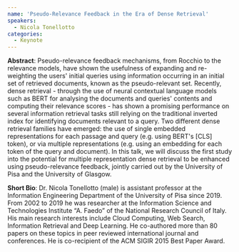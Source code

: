 ```yaml
---
name: 'Pseudo-Relevance Feedback in the Era of Dense Retrieval'
speakers:
  - Nicola Tonellotto
categories:
  - Keynote
---
```


**Abstract**: Pseudo-relevance feedback mechanisms, from Rocchio to the relevance models, have shown the usefulness of expanding and re-weighting the users' initial queries using information occurring in an initial set of retrieved documents, known as the pseudo-relevant set. Recently, dense retrieval - through the use of neural contextual language models such as BERT for analysing the documents and queries' contents and computing their relevance scores - has shown a promising performance on several information retrieval tasks still relying on the traditional inverted index for identifying documents relevant to a query. Two different dense retrieval families have emerged: the use of single embedded representations for each passage and query (e.g. using BERT's [CLS] token), or via multiple representations (e.g. using an embedding for each token of the query and document). 
In this talk, we will discuss the first study into the potential for multiple representation dense retrieval to be enhanced using pseudo-relevance feedback, jointly carried out by the University of Pisa and the University of Glasgow.

**Short Bio**: Dr. Nicola Tonellotto (male) is assistant professor at the Information Engineering Department of the University of Pisa since 2019. From 2002 to 2019 he was researcher at the Information Science and Technologies Institute “A. Faedo” of the National Research Council of Italy. His main research interests include Cloud Computing, Web Search, Information Retrieval and Deep Learning. He co-authored more than 80 papers on these topics in peer reviewed international journal and conferences. He is co-recipient of the ACM SIGIR 2015 Best Paper Award.


